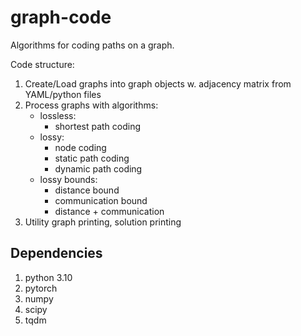 # graph-code
Algorithms for coding paths on a graph.

Code structure:
1. Create/Load graphs into graph objects w. adjacency matrix from YAML/python files
2. Process graphs with algorithms:
	- lossless:
		- shortest path coding
	- lossy:
		- node coding
		- static path coding
		- dynamic path coding
	- lossy bounds:
		- distance bound
		- communication bound
		- distance + communication
3. Utility graph printing, solution printing

## Dependencies
1. python 3.10
2. pytorch
3. numpy
4. scipy
5. tqdm